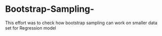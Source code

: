 # Bootstrap-Sampling-
This effort was to check how bootstrap sampling can work on smaller data set for Regression model
